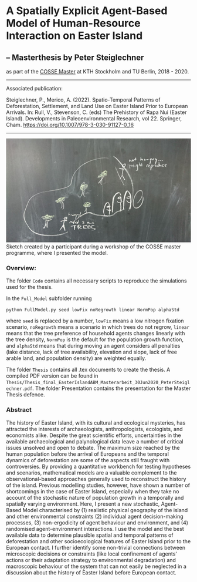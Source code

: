 # A Spatially Explicit Agent-Based Model of Human-Resource Interaction on Easter Island
## – Masterthesis by Peter Steiglechner

as part of the [COSSE Master](https://www.kth.se/en/studies/master/computer-simulations-for-science-and-engineering/msc-computer-simulations-for-science-and-engineering-1.44243) at KTH Stockholm and TU Berlin, 2018 - 2020.

***
Associated publication: 

Steiglechner, P., Merico, A. (2022). Spatio-Temporal Patterns of Deforestation, Settlement, and Land Use on Easter Island Prior to European Arrivals. In: Rull, V., Stevenson, C. (eds) The Prehistory of Rapa Nui (Easter Island). Developments in Paleoenvironmental Research, vol 22. Springer, Cham. https://doi.org/10.1007/978-3-030-91127-0_16
***

<img src="COSSE_workshop_tafel" alt="drawing" width="600"/>
Sketch created by a participant during a workshop of the COSSE master programme, where I presented the model.

### Overview:

The folder `Code` contains all necessary scripts to reproduce the simulations used for the thesis.

In the `Full_Model` subfolder running 
```
python FullModel.py seed lowFix noRegrowth linear NormPop alphaStd
```
where `seed` is replaced by a number, `lowFix` means a low nitrogen fixation scenario, `noRegrowth` means a scenario in which trees do not regrow, `linear` means that the tree preference of household agents changes linearly with the tree density, `NormPop` is the default for the population growth function, and `alphaStd` means that during moving an agent considers all penalties (lake distance, lack of tree availability, elevation and slope, lack of free arable land, and population density) are weighted equally.

The folder `Thesis` contains all .tex documents to create the thesis. A compiled PDF version can be found in `Thesis/Thesis_final_EasterIslandABM_Masterarbeit_30Jun2020_PeterSteiglechner.pdf`. The folder Presentation contains the presentation for the Master Thesis defence.

### Abstract
The history of Easter Island, with its cultural and ecological mysteries, has attracted the interests of archaeologists, anthropologists, ecologists, and economists alike. Despite the great scientific efforts, uncertainties in the available archaeological and palynological data leave a number of critical issues unsolved and open to debate. The maximum size reached by the human population before the arrival of Europeans and the temporal dynamics of deforestation are some of the aspects still fraught with controversies. By providing a quantitative workbench for testing hypotheses and scenarios, mathematical models are a valuable complement to the observational-based approaches generally used to reconstruct the history of the island. Previous modelling studies, however, have shown a number of shortcomings in the case of Easter Island, especially when they take no account of the stochastic nature of population growth in a temporally and spatially varying environment. Here, I present a new stochastic, Agent-Based Model characterised by (1) realistic physical geography of the island and other environmental constraints (2) individual agent decision-making processes, (3) non-ergodicity of agent behaviour and environment, and (4) randomised agent-environment interactions. I use the model and the best available data to determine plausible spatial and temporal patterns of deforestation and other socioecological features of Easter Island prior to the European contact. I further identify some non-trivial connections between microscopic decisions or constraints (like local confinement of agents' actions or their adaptation strategy to environmental degradation) and macroscopic behaviour of the system that can not easily be neglected in a discussion about the history of Easter Island before European contact.

